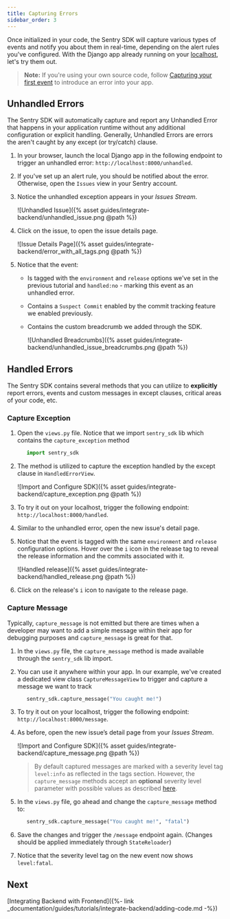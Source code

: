 ```yaml
---
title: Capturing Errors
sidebar_order: 3
---
```


Once initialized in your code, the Sentry SDK will capture various types of events and notify you about them in real-time, depending on the alert rules you've configured. With the Django app already running on your [localhost](http://localhost:8000/), let's try them out.

> **Note:** If you're using your own source code, follow [Capturing your first event](https://docs.sentry.io/error-reporting/quickstart/?platform=python) to introduce an error into your app.

## Unhandled Errors

The Sentry SDK will automatically capture and report any Unhandled Error that happens in your application runtime without any additional configuration or explicit handling. Generally, Unhandled Errors are errors the aren't caught by any except (or try/catch) clause.

1. In your browser, launch the local Django app in the following endpoint to trigger an unhandled error: `http://localhost:8000/unhandled`.

2. If you've set up an alert rule, you should be notified about the error. Otherwise, open the `Issues` view in your Sentry account.

3. Notice the unhandled exception appears in your _Issues Stream_.

   ![Unhandled Issue]({% asset guides/integrate-backend/unhandled_issue.png @path %})

4. Click on the issue, to open the issue details page.

   ![Issue Details Page]({% asset guides/integrate-backend/error_with_all_tags.png @path %})

5. Notice that the event:

   - Is tagged with the `environment` and `release` options we've set in the previous tutorial and `handled:no` - marking this event as an unhandled error.
   - Contains a `Suspect Commit` enabled by the commit tracking feature we enabled previously.
   - Contains the custom breadcrumb we added through the SDK.

      ![Unhandled Breadcrumbs]({% asset guides/integrate-backend/unhandled_issue_breadcrumbs.png @path %})

## Handled Errors

The Sentry SDK contains several methods that you can utilize to **explicitly** report errors, events and custom messages in except clauses, critical areas of your code, etc.

### Capture Exception

1. Open the `views.py` file. Notice that we import `sentry_sdk` lib which contains the `capture_exception` method

   ```python
      import sentry_sdk
   ```

2. The method is utilized to capture the exception handled by the except clause in `HandledErrorView`.

   ![Import and Configure SDK]({% asset guides/integrate-backend/capture_exception.png @path %})

3. To try it out on your localhost, trigger the following endpoint: `http://localhost:8000/handled`.

4. Similar to the unhandled error, open the new issue's detail page.

5. Notice that the event is tagged with the same `environment` and `release` configuration options. Hover over the `i` icon in the release tag to reveal the release information and the commits associated with it.

   ![Handled release]({% asset guides/integrate-backend/handled_release.png @path %})

6. Click on the release's `i` icon to navigate to the release page.

### Capture Message

Typically, `capture_message` is not emitted but there are times when a developer may want to add a simple message within their app for debugging purposes and `capture_message` is great for that.

1. In the `views.py` file, the `capture_message` method is made available through the `sentry_sdk` lib import.

2. You can use it anywhere within your app. In our example, we've created a dedicated view class `CaptureMessageView` to trigger and capture a message we want to track

   ```Python
      sentry_sdk.capture_message("You caught me!")
   ```

3. To try it out on your localhost, trigger the following endpoint: `http://localhost:8000/message`.

4. As before, open the new issue’s detail page from your _Issues Stream_.

   ![Import and Configure SDK]({% asset guides/integrate-backend/capture_message.png @path %})

   > By default captured messages are marked with a severity level tag `level:info` as reflected in the tags section. However, the `capture_message` methods accept an **optional** severity level parameter with possible values as described [here](https://docs.sentry.io/enriching-error-data/additional-data/?platform=python#setting-the-level).

5. In the `views.py` file, go ahead and change the `capture_message` method to:

   ```Python
      sentry_sdk.capture_message("You caught me!", "fatal")
   ```

6. Save the changes and trigger the `/message` endpoint again. (Changes should be applied immediately through `StateReloader`)

7. Notice that the severity level tag on the new event now shows `level:fatal`.

## Next

[Integrating Backend with Frontend]({%- link _documentation/guides/tutorials/integrate-backend/adding-code.md -%})
